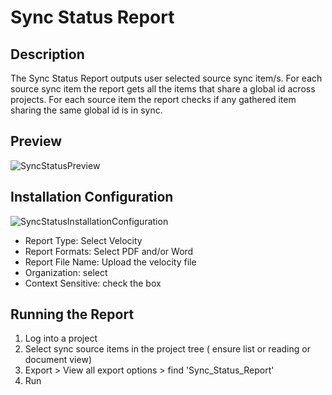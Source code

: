 # Sync Status Report

## Description 
The Sync Status Report outputs user selected source sync item/s. For each source sync item the report gets all the items that share a global id across projects. For each source item the report checks if any gathered item sharing the same global id is in sync.

## Preview

![SyncStatusPreview](https://github.com/jamasoftware-ps/Community-Reports/assets/99203913/c3daac38-8315-41ea-9ed4-885a41f358ba)

## Installation Configuration

![SyncStatusInstallationConfiguration](https://github.com/jamasoftware-ps/Community-Reports/assets/99203913/73c07652-3d3d-4c59-8fae-f710051e964a)

<ul>
<li>Report Type: Select Velocity</li>
<li>Report Formats: Select PDF and/or Word</li>
<li>Report File Name: Upload the velocity file</li>
<li>Organization: select</li>
<li>Context Sensitive: check the box</li>
</ul>

## Running the Report
1. Log into a project
2. Select sync source items in the project tree ( ensure list or reading or document view)
3. Export > View all export options > find 'Sync_Status_Report'
4. Run 


